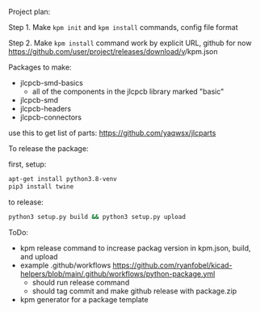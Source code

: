 Project plan:

Step 1. Make `kpm init` and `kpm install` commands, config file format

Step 2. Make `kpm install` command work by explicit URL, github for now
	https://github.com/user/project/releases/download/v<version>/kpm.json




Packages to make:
- jlcpcb-smd-basics
	- all of the components in the jlcpcb library marked "basic"
- jlcpcb-smd
- jlcpcb-headers
- jlcpcb-connectors


use this to get list of parts:
https://github.com/yaqwsx/jlcparts




To release the package:

first, setup:
```bash
apt-get install python3.8-venv
pip3 install twine
```

to release:
```bash
python3 setup.py build && python3 setup.py upload
```



ToDo:
- kpm release command to increase packag version in kpm.json, build, and upload
- example .github/workflows
	https://github.com/ryanfobel/kicad-helpers/blob/main/.github/workflows/python-package.yml
	- should run release command
	- should tag commit and make github release with package.zip
- kpm generator for a package template

